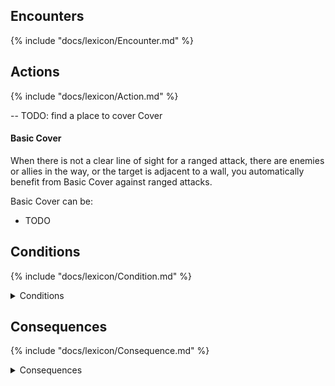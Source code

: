 ## Encounters

{% include "docs/lexicon/Encounter.md" %}

## Actions

{% include "docs/lexicon/Action.md" %}

-- TODO: find a place to cover Cover

#### Basic Cover

When there is not a clear line of sight for a ranged attack, there are enemies or allies in the way, or the target is adjacent to a wall, you automatically benefit from Basic Cover against ranged attacks.

Basic Cover can be:

* TODO

## Conditions

{% include "docs/lexicon/Condition.md" %}

<details>
    <summary>Conditions</summary>
    <ul>
        <li>{% item "Condition/Blinded" %}</li>
        <li>{% item "Condition/Distracted" %}</li>
        <li>{% item "Condition/Distraught" %}</li>
        <li>{% item "Condition/Immobilized" %}</li>
        <li>{% item "Condition/Incapacitated" %}</li>
        <li>{% item "Condition/Off_Guard" %}</li>
        <li>{% item "Condition/Prone" %}</li>
        <li>{% item "Condition/Silenced" %}</li>
        <li>{% item "Condition/Unconscious" %}</li>
    </ul>
</details>

## Consequences

{% include "docs/lexicon/Consequence.md" %}

<details>
    <summary>Consequences</summary>
    <ul>
        <li>{% item "Consequence/Exhaustion" %}</li>
        <li>{% item "Consequence/Poisoned" %}</li>
        <li>{% item "Consequence/Death" %}</li>
    </ul>
</details>
